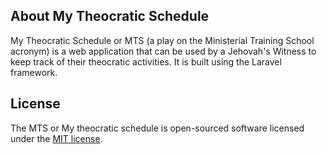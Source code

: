 ## About My Theocratic Schedule

My Theocratic Schedule or MTS (a play on the Ministerial Training School acronym) is a web application
that can be used by a Jehovah's Witness to keep track of their theocratic activities. It is built using
the Laravel framework.

## License

The MTS or My theocratic schedule
is open-sourced software licensed under the [MIT license](https://opensource.org/licenses/MIT).

